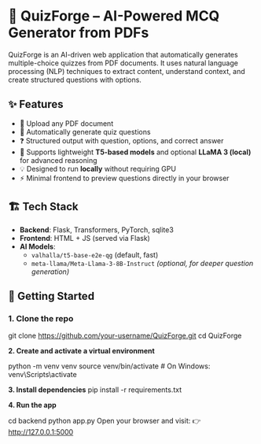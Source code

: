 # 🧠 QuizForge – AI-Powered MCQ Generator from PDFs

QuizForge is an AI-driven web application that automatically generates multiple-choice quizzes from PDF documents. It uses natural language processing (NLP) techniques to extract content, understand context, and create structured questions with options.


## ✨ Features

- 📝 Upload any PDF document
- 🧠 Automatically generate quiz questions
- ❓ Structured output with question, options, and correct answer
- 🧠 Supports lightweight **T5-based models** and optional **LLaMA 3 (local)** for advanced reasoning
- 💡 Designed to run **locally** without requiring GPU
- ⚡ Minimal frontend to preview questions directly in your browser


## 🏗 Tech Stack

- **Backend**: Flask, Transformers, PyTorch, sqlite3
- **Frontend**: HTML + JS (served via Flask)
- **AI Models**: 
  - `valhalla/t5-base-e2e-qg` (default, fast)
  - `meta-llama/Meta-Llama-3-8B-Instruct` *(optional, for deeper question generation)*


## 🚀 Getting Started

### 1. Clone the repo


git clone https://github.com/your-username/QuizForge.git
cd QuizForge

**2. Create and activate a virtual environment**

python -m venv venv
source venv/bin/activate        # On Windows: venv\Scripts\activate

**3. Install dependencies**
pip install -r requirements.txt

**4. Run the app**

cd backend
python app.py
Open your browser and visit:
👉 http://127.0.0.1:5000
